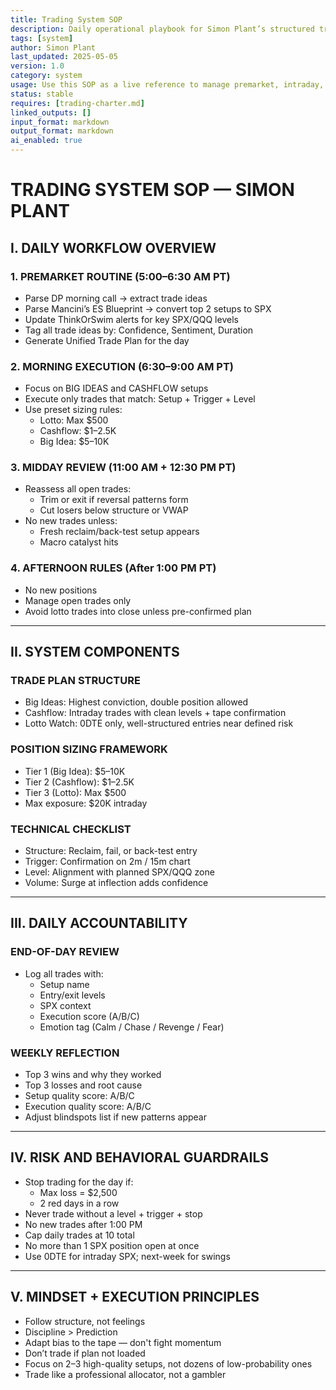 ```yaml
---
title: Trading System SOP  
description: Daily operational playbook for Simon Plant’s structured trading workflow  
tags: [system]  
author: Simon Plant  
last_updated: 2025-05-05  
version: 1.0  
category: system  
usage: Use this SOP as a live reference to manage premarket, intraday, and postmarket phases  
status: stable  
requires: [trading-charter.md]  
linked_outputs: []  
input_format: markdown  
output_format: markdown  
ai_enabled: true  
---
```


# TRADING SYSTEM SOP — SIMON PLANT

## I. DAILY WORKFLOW OVERVIEW

### 1. PREMARKET ROUTINE (5:00–6:30 AM PT)
- Parse DP morning call → extract trade ideas
- Parse Mancini’s ES Blueprint → convert top 2 setups to SPX
- Update ThinkOrSwim alerts for key SPX/QQQ levels
- Tag all trade ideas by: Confidence, Sentiment, Duration
- Generate Unified Trade Plan for the day

### 2. MORNING EXECUTION (6:30–9:00 AM PT)
- Focus on BIG IDEAS and CASHFLOW setups
- Execute only trades that match: Setup + Trigger + Level
- Use preset sizing rules:
  - Lotto: Max $500
  - Cashflow: $1–2.5K
  - Big Idea: $5–10K

### 3. MIDDAY REVIEW (11:00 AM + 12:30 PM PT)
- Reassess all open trades:
  - Trim or exit if reversal patterns form
  - Cut losers below structure or VWAP
- No new trades unless:
  - Fresh reclaim/back-test setup appears
  - Macro catalyst hits

### 4. AFTERNOON RULES (After 1:00 PM PT)
- No new positions
- Manage open trades only
- Avoid lotto trades into close unless pre-confirmed plan

---

## II. SYSTEM COMPONENTS

### TRADE PLAN STRUCTURE
- Big Ideas: Highest conviction, double position allowed
- Cashflow: Intraday trades with clean levels + tape confirmation
- Lotto Watch: 0DTE only, well-structured entries near defined risk

### POSITION SIZING FRAMEWORK
- Tier 1 (Big Idea): $5–10K
- Tier 2 (Cashflow): $1–2.5K
- Tier 3 (Lotto): Max $500
- Max exposure: $20K intraday

### TECHNICAL CHECKLIST
- Structure: Reclaim, fail, or back-test entry
- Trigger: Confirmation on 2m / 15m chart
- Level: Alignment with planned SPX/QQQ zone
- Volume: Surge at inflection adds confidence

---

## III. DAILY ACCOUNTABILITY

### END-OF-DAY REVIEW
- Log all trades with:
  - Setup name
  - Entry/exit levels
  - SPX context
  - Execution score (A/B/C)
  - Emotion tag (Calm / Chase / Revenge / Fear)

### WEEKLY REFLECTION
- Top 3 wins and why they worked
- Top 3 losses and root cause
- Setup quality score: A/B/C
- Execution quality score: A/B/C
- Adjust blindspots list if new patterns appear

---

## IV. RISK AND BEHAVIORAL GUARDRAILS

- Stop trading for the day if:
  - Max loss = $2,500
  - 2 red days in a row
- Never trade without a level + trigger + stop
- No new trades after 1:00 PM
- Cap daily trades at 10 total
- No more than 1 SPX position open at once
- Use 0DTE for intraday SPX; next-week for swings

---

## V. MINDSET + EXECUTION PRINCIPLES

- Follow structure, not feelings
- Discipline > Prediction
- Adapt bias to the tape — don't fight momentum
- Don’t trade if plan not loaded
- Focus on 2–3 high-quality setups, not dozens of low-probability ones
- Trade like a professional allocator, not a gambler